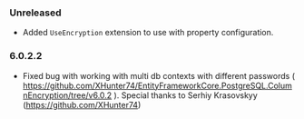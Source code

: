 ### Unreleased

- Added `UseEncryption` extension to use with property configuration.

### 6.0.2.2

- Fixed bug with working with multi db contexts with different passwords ( https://github.com/XHunter74/EntityFrameworkCore.PostgreSQL.ColumnEncryption/tree/v6.0.2 ). Special thanks to Serhiy Krasovskyy (https://github.com/XHunter74)